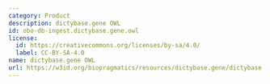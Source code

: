 ```yaml
---
category: Product
description: dictybase.gene OWL
id: obo-db-ingest.dictybase.gene.owl
license:
  id: https://creativecommons.org/licenses/by-sa/4.0/
  label: CC-BY-SA-4.0
name: dictybase.gene OWL
url: https://w3id.org/biopragmatics/resources/dictybase.gene/dictybase.gene.owl
---
```

